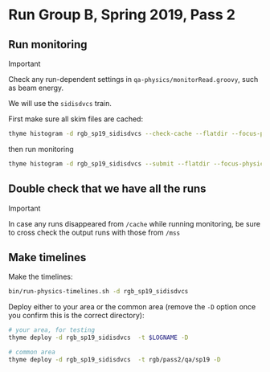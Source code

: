 # Run Group B, Spring 2019, Pass 2

## Run monitoring

> [!IMPORTANT]
> Check any run-dependent settings in `qa-physics/monitorRead.groovy`, such as beam energy.

We will use the `sidisdvcs` train.

First make sure all skim files are cached:
```bash
thyme histogram -d rgb_sp19_sidisdvcs --check-cache --flatdir --focus-physics /cache/clas12/rg-b/production/recon/spring2019/torus-1/pass2/v0/dst/train/sidisdvcs
```
then run monitoring
```bash
thyme histogram -d rgb_sp19_sidisdvcs --submit --flatdir --focus-physics /cache/clas12/rg-b/production/recon/spring2019/torus-1/pass2/v0/dst/train/sidisdvcs
```

## Double check that we have all the runs

> [!IMPORTANT]
> In case any runs disappeared from `/cache` while running monitoring, be sure to cross check the output
> runs with those from `/mss`

## Make timelines

Make the timelines:
```bash
bin/run-physics-timelines.sh -d rgb_sp19_sidisdvcs
```

Deploy either to your area or the common area (remove the `-D` option once you confirm this is the correct directory):
```bash
# your area, for testing
thyme deploy -d rgb_sp19_sidisdvcs  -t $LOGNAME -D

# common area
thyme deploy -d rgb_sp19_sidisdvcs  -t rgb/pass2/qa/sp19 -D
```
